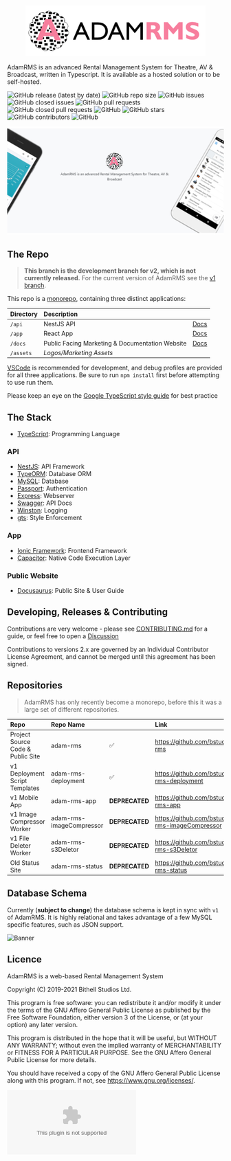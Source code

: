 <p align="center">
  <a href="https://adam-rms.com/" target="blank"><img src="assets/marketing/github-readme-logo.png" width="420" alt="Logo" /></a>
</p>

AdamRMS is an advanced Rental Management System for Theatre, AV & Broadcast, written in Typescript. It is available as a hosted solution or to be self-hosted.

![GitHub release (latest by date)](https://img.shields.io/github/v/release/bstudios/adam-rms)
![GitHub repo size](https://img.shields.io/github/repo-size/bstudios/adam-rms)
![GitHub issues](https://img.shields.io/github/issues/bstudios/adam-rms)
![GitHub closed issues](https://img.shields.io/github/issues-closed/bstudios/adam-rms)
![GitHub pull requests](https://img.shields.io/github/issues-pr/bstudios/adam-rms)
![GitHub closed pull requests](https://img.shields.io/github/issues-pr-closed/bstudios/adam-rms)
![GitHub](https://img.shields.io/github/license/bstudios/adam-rms)
![GitHub stars](https://img.shields.io/github/stars/bstudios/adam-rms)
![GitHub contributors](https://img.shields.io/github/contributors/bstudios/adam-rms)
![GitHub](https://img.shields.io/github/release/bstudios/adam-rms/all)

![Banner](assets/marketing/banner.jpg)

## The Repo

> **This branch is the development branch for v2, which is not currently released.** For the current version of AdamRMS see the [v1 branch](https://github.com/bstudios/adam-rms/tree/v1).

This repo is a [monorepo](https://www.atlassian.com/git/tutorials/monorepos), containing three distinct applications:

Directory|Description||
:-----|:-----|:----
`/api`|NestJS API|[Docs](/api)
`/app`|React App|[Docs](/app)
`/docs`|Public Facing Marketing & Documentation Website|[Docs](/docs)
`/assets`|*Logos/Marketing Assets*|

[VSCode](https://github.com/microsoft/vscode) is recommended for development, and debug profiles are provided for all three applications. Be sure to run `npm install` first before attempting to use run them. 

Please keep an eye on the [Google TypeScript style guide](https://google.github.io/styleguide/tsguide.html) for best practice

## The Stack

- [TypeScript](https://github.com/microsoft/TypeScript): Programming Language

### API

- [NestJS](https://github.com/nestjs/nest): API Framework
- [TypeORM](https://github.com/typeorm/typeorm): Database ORM
- [MySQL](https://github.com/mysqljs/mysql): Database
- [Passport](https://github.com/jaredhanson/passport): Authentication
- [Express](https://github.com/expressjs/express): Webserver
- [Swagger](https://github.com/swagger-api/swagger-ui): API Docs
- [Winston](https://github.com/winstonjs/winston): Logging
- [gts](https://github.com/google/gts): Style Enforcement

### App

- [Ionic Framework](https://github.com/ionic-team/ionic-framework): Frontend Framework
- [Capacitor](https://github.com/ionic-team/capacitor): Native Code Execution Layer

### Public Website

- [Docusaurus](https://github.com/facebook/docusaurus): Public Site & User Guide

## Developing, Releases & Contributing 

Contributions are very welcome - please see [CONTRIBUTING.md](CONTRIBUTING.md) for a guide, or feel free to open a [Discussion](https://github.com/bstudios/adam-rms/discussions)

Contributions to versions 2.x are governed by an Individual Contributor License Agreement, and cannot be merged until this agreement has been signed.

## Repositories

> AdamRMS has only recently become a monorepo, before this it was a large set of different repositories.

Repo|Repo Name||Link
:-----|:-----|:-----|:-----
Project Source Code & Public Site|adam-rms| :white_check_mark: |https://github.com/bstudios/adam-rms
v1 Deployment Script Templates|adam-rms-deployment|:white_check_mark:|https://github.com/bstudios/adam-rms-deployment
v1 Mobile App|adam-rms-app|__DEPRECATED__|https://github.com/bstudios/adam-rms-app
v1 Image Compressor Worker|adam-rms-imageCompressor|__DEPRECATED__|https://github.com/bstudios/adam-rms-imageCompressor
v1 File Deleter Worker|adam-rms-s3Deletor|__DEPRECATED__|https://github.com/bstudios/adam-rms-s3Deletor
Old Status Site|adam-rms-status|__DEPRECATED__|https://github.com/bstudios/adam-rms-status

## Database Schema

Currently (__subject to change__) the database schema is kept in sync with `v1` of AdamRMS. It is highly relational and takes advantage of a few MySQL specific features, such as JSON support.

![Banner](assets/marketing/database.jpg)

## Licence

AdamRMS is a web-based Rental Management System

Copyright (C) 2019-2021 Bithell Studios Ltd.

This program is free software: you can redistribute it and/or modify
it under the terms of the GNU Affero General Public License as published
by the Free Software Foundation, either version 3 of the License, or
(at your option) any later version.

This program is distributed in the hope that it will be useful,
but WITHOUT ANY WARRANTY; without even the implied warranty of
MERCHANTABILITY or FITNESS FOR A PARTICULAR PURPOSE.  See the
GNU Affero General Public License for more details.

You should have received a copy of the GNU Affero General Public License
along with this program.  If not, see <https://www.gnu.org/licenses/>.

![This website is hosted Green - checked by thegreenwebfoundation.org](https://api.thegreenwebfoundation.org/greencheckimage/adam-rms.com?nocache=true)
